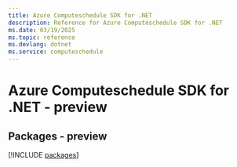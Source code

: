 ```yaml
---
title: Azure Computeschedule SDK for .NET
description: Reference for Azure Computeschedule SDK for .NET
ms.date: 03/19/2025
ms.topic: reference
ms.devlang: dotnet
ms.service: computeschedule
---
```

# Azure Computeschedule SDK for .NET - preview
## Packages - preview
[!INCLUDE [packages](computeschedule-index.md)]